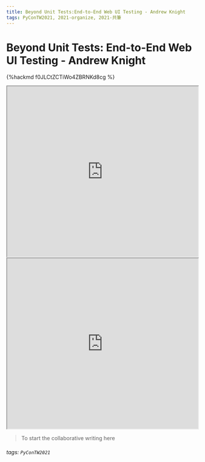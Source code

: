```yaml
---
title: Beyond Unit Tests:End-to-End Web UI Testing - Andrew Knight
tags: PyConTW2021, 2021-organize, 2021-共筆
---
```


# Beyond Unit Tests: End-to-End Web UI Testing - Andrew Knight

{%hackmd f0JLCtZCTiWo4ZBRNKd8cg %}

<iframe src="https://app.sli.do/event/d1s77lej" height=450 width=100%></iframe>

<iframe src="https://wall.sli.do/event/d1s77lej?section=1495658d-3c3c-4749-a4ac-51e3762095da" height=450 width=100%></iframe>

> To start the collaborative writing here

###### tags: `PyConTW2021`